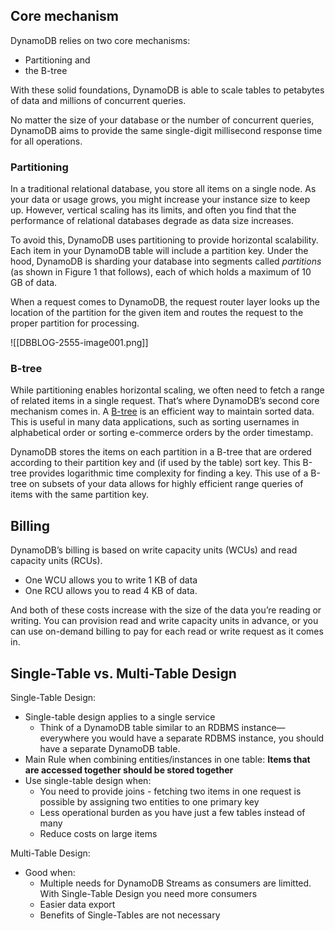 ## Core mechanism

DynamoDB relies on two core mechanisms:

-   Partitioning and
-   the B-tree

With these solid foundations, DynamoDB is able to scale tables to petabytes of data and millions of concurrent queries.

No matter the size of your database or the number of concurrent queries, DynamoDB aims to provide the same single-digit millisecond response time for all operations.

### Partitioning

In a traditional relational database, you store all items on a single node. As your data or usage grows, you might increase your instance size to keep up. However, vertical scaling has its limits, and often you find that the performance of relational databases degrade as data size increases.

To avoid this, DynamoDB uses partitioning to provide horizontal scalability. Each item in your DynamoDB table will include a partition key. Under the hood, DynamoDB is sharding your database into segments called _partitions_ (as shown in Figure 1 that follows), each of which holds a maximum of 10 GB of data.

When a request comes to DynamoDB, the request router layer looks up the location of the partition for the given item and routes the request to the proper partition for processing.

![[DBBLOG-2555-image001.png]]

### B-tree

While partitioning enables horizontal scaling, we often need to fetch a range of related items in a single request. That’s where DynamoDB’s second core mechanism comes in. A [B-tree](https://en.wikipedia.org/wiki/B-tree) is an efficient way to maintain sorted data. This is useful in many data applications, such as sorting usernames in alphabetical order or sorting e-commerce orders by the order timestamp.

DynamoDB stores the items on each partition in a B-tree that are ordered according to their partition key and (if used by the table) sort key. This B-tree provides logarithmic time complexity for finding a key. This use of a B-tree on subsets of your data allows for highly efficient range queries of items with the same partition key.

## Billing

DynamoDB’s billing is based on write capacity units (WCUs) and read capacity units (RCUs).

-   One WCU allows you to write 1 KB of data
-   One RCU allows you to read 4 KB of data.

And both of these costs increase with the size of the data you’re reading or writing. You can provision read and write capacity units in advance, or you can use on-demand billing to pay for each read or write request as it comes in.

## Single-Table vs. Multi-Table Design

Single-Table Design:

-   Single-table design applies to a single service
    -   Think of a DynamoDB table similar to an RDBMS instance—everywhere you would have a separate RDBMS instance, you should have a separate DynamoDB table.
-   Main Rule when combining entities/instances in one table: **Items that are accessed together should be stored together**
-   Use single-table design when:
    -   You need to provide joins - fetching two items in one request is possible by assigning two entities to one primary key
    -   Less operational burden as you have just a few tables instead of many
    -   Reduce costs on large items

Multi-Table Design:

-   Good when:
    -   Multiple needs for DynamoDB Streams as consumers are limitted. With Single-Table Design you need more consumers
    -   Easier data export
    -   Benefits of Single-Tables are not necessary
